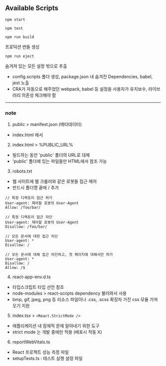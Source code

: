 ## Available Scripts

`npm start`

`npm test`

`npm run build`

프로덕션 번들 생성

`npm run eject`

숨겨져 있는 모든 설정 밖으로 추출

-   config.scripts 폴더 생성, package.json 내 숨겨진 Dependencies, babel, jest 노출
-   CRA가 자동으로 해주었던 webpack, babel 등 설정을 사용자가 유지보수, 라이브러리 의존성 체크해야 함

---

### note

1. public > manifest.json (메타데이터)

-   index.html 에서

2. index.html > %PUBLIC_URL%

-   빌드하는 동안 'public' 폴더의 URL로 대체
-   'public' 폴더에 있는 파일들만 HTML에서 참조 가능

3. robots.txt

-   웹 사이트에 웹 크롤러와 같은 로봇들 접근 제어
-   반드시 폴더명 끝에 / 추가

```
// 특정 디렉토리 접근 허가
User-agent: 제어할 로봇의 User-Agent
Allow: /foo/bar/

// 특정 디렉토리 접근 차단
User-agent: 제어할 로봇의 User-Agent
Disallow: /foo/bar/

// 모든 문서에 대한 접근 차단
User-agent: *
Disallow: /

// 모든 문서에 대해 접근 차단하고, 첫 페이지에 대해서만 허가
User-agent: *
Disallow: /
Allow: /$

```

4. react-app-env.d.ts

-   타입스크립트 타입 선언 참조
-   node-modules > react-scripts dependency 불러와서 사용
-   bmp, gif, jpeg, png 등 리소스 파일이나 .css, .scss 확장자 가진 css 모듈 가져오기 지원

5. index.tsx > `<React.StrictMode />`

-   애플리케이션 내 잠재적 문제 알아내기 위한 도구
-   strict mode 는 개발 중에만 적용 (배포시 작동 X)

6. reportWebVitals.ts

-   React 프로젝트 성능 측정 파일
-   setupTests.ts : 테스트 실행 설정 파일
